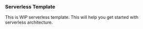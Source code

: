 ### Serverless Template

This is WIP serverless template. This will help you get started with serverless architecture.

